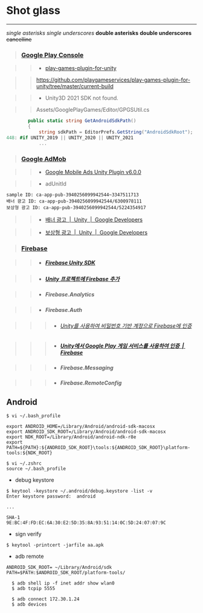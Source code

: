 # Shot glass
***

*single asterisks*
_single underscores_
**double asterisks**
__double underscores__
~~cancelline~~




> ### [Google Play Console][play.google.com/console/developers]

[play.google.com/console/developers]: https://play.google.com/console/developers

>> - [play-games-plugin-for-unity][github.com/playgameservices/play-games-plugin-for-unity/releases]

[github.com/playgameservices/play-games-plugin-for-unity/releases]: https://github.com/playgameservices/play-games-plugin-for-unity/releases

>> https://github.com/playgameservices/play-games-plugin-for-unity/tree/master/current-build

>> - Unity3D 2021 SDK not found.

>> Assets/GooglePlayGames/Editor/GPGSUtil.cs
```C#
        public static string GetAndroidSdkPath()
        {
            string sdkPath = EditorPrefs.GetString("AndroidSdkRoot");
448: #if UNITY_2019 || UNITY_2020 || UNITY_2021
            ...
```



> ### [Google AdMob][apps.admob.com/v2/home]

[apps.admob.com/v2/home]: https://apps.admob.com/v2/home

>> - [Google Mobile Ads Unity Plugin v6.0.0][github.com/googleads/googleads-mobile-unity/releases/tag/v6.0.0]

[github.com/googleads/googleads-mobile-unity/releases/tag/v6.0.0]: https://github.com/googleads/googleads-mobile-unity/releases/tag/v6.0.0

>> - adUnitId
```
sample ID: ca-app-pub-3940256099942544~3347511713
배너 광고 ID: ca-app-pub-3940256099942544/6300978111
보상형 광고 ID: ca-app-pub-3940256099942544/5224354917
```


>> - [배너 광고  |  Unity  |  Google Developers][developers.google.com/admob/unity/banner]

[developers.google.com/admob/unity/banner]: https://developers.google.com/admob/unity/banner?hl=ko


>> - [보상형 광고  |  Unity  |  Google Developers][developers.google.com/admob/unity/rewarded]

[developers.google.com/admob/unity/rewarded]: https://developers.google.com/admob/unity/rewarded?hl=ko


> ### [Firebase][firebase.google.com]

[firebase.google.com]: https://console.firebase.google.com/?hl=ko


>> - ##### [Firebase Unity SDK][firebase.google.com/download/unity]

[firebase.google.com/download/unity]:https://firebase.google.com/download/unity?authuser=0

>> - ##### [Unity 프로젝트에 Firebase 추가][firebase.google.com/docs/unity/setup]

[firebase.google.com/docs/unity/setup]: https://firebase.google.com/docs/unity/setup?hl=ko

>> - ##### Firebase.Analytics

>> - ##### Firebase.Auth

>>> - ###### [Unity를 사용하여 비밀번호 기반 계정으로 Firebase에 인증][firebase.google.com/docs/auth/unity/password-auth]

[firebase.google.com/docs/auth/unity/password-auth]: https://firebase.google.com/docs/auth/unity/password-auth?authuser=0

>>> - ##### [Unity에서 Google Play 게임 서비스를 사용하여 인증  |  Firebase][firebase.google.com/docs/auth/unity/play-games]

[firebase.google.com/docs/auth/unity/play-games]: https://firebase.google.com/docs/auth/unity/play-games?hl=ko

>>> - ##### Firebase.Messaging

>>> - ##### Firebase.RemoteConfig





## Android

```
$ vi ~/.bash_profile

export ANDROID_HOME=/Library/Android/android-sdk-macosx
export ANDROID_SDK_ROOT=/Library/Android/android-sdk-macosx
export NDK_ROOT=/Library/Android/android-ndk-r8e
export PATH=${PATH}:${ANDROID_SDK_ROOT}\tools:${ANDROID_SDK_ROOT}\platform-tools:${NDK_ROOT}

$ vi ~/.zshrc
source ~/.bash_profile
```

  - debug keystore
```
$ keytool -keystore ~/.android/debug.keystore -list -v
Enter keystore password:  android

...

SHA-1
9E:BC:4F:FD:EC:6A:30:E2:5D:35:8A:93:51:14:0C:5D:24:07:07:9C
```

  - sign verify
```  
$ keytool -printcert -jarfile aa.apk  
```

  - adb remote
```  
ANDROID_SDK_ROOT= ~/Library/Android/sdk
PATH=$PATH:$ANDROID_SDK_ROOT/platform-tools/

  $ adb shell ip -f inet addr show wlan0
  $ adb tcpip 5555

  $ adb connect 172.30.1.24
  $ adb devices
```